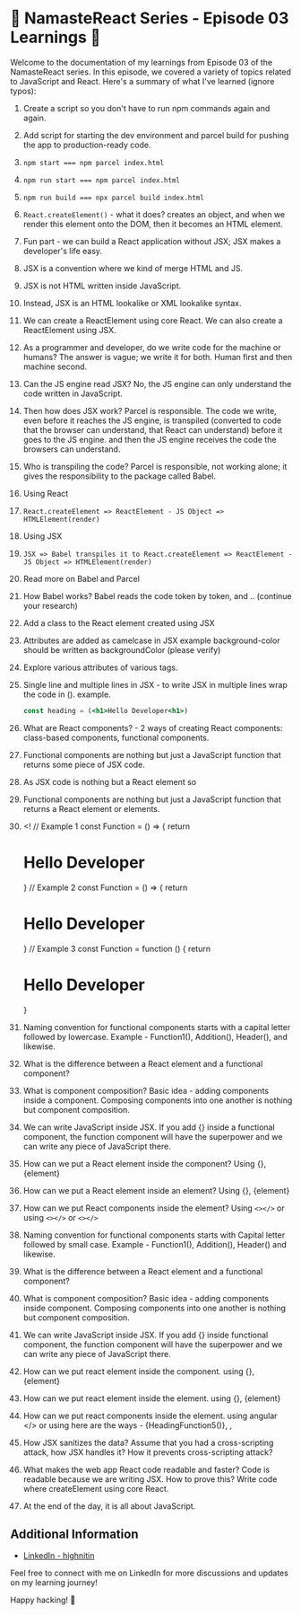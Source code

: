 # 🚀 NamasteReact Series - Episode 03 Learnings 🚀

Welcome to the documentation of my learnings from Episode 03 of the NamasteReact series. In this episode, we covered a variety of topics related to JavaScript and React. Here's a summary of what I've learned (ignore typos):

1. Create a script so you don't have to run npm commands again and again.
2. Add script for starting the dev environment and parcel build for pushing the app to production-ready code.
3. `npm start === npm parcel index.html`
4. `npm run start === npm parcel index.html`
5. `npm run build === npx parcel build index.html`
6. `React.createElement()` - what it does? creates an object, and when we render this element onto the DOM, then it becomes an HTML element.
7. Fun part - we can build a React application without JSX; JSX makes a developer's life easy.
8. JSX is a convention where we kind of merge HTML and JS.
9. JSX is not HTML written inside JavaScript.
10. Instead, JSX is an HTML lookalike or XML lookalike syntax.
11. We can create a ReactElement using core React. We can also create a ReactElement using JSX.
12. As a programmer and developer, do we write code for the machine or humans? The answer is vague; we write it for both. Human first and then machine second.
13. Can the JS engine read JSX? No, the JS engine can only understand the code written in JavaScript.
14. Then how does JSX work? Parcel is responsible. The code we write, even before it reaches the JS engine, is transpiled (converted to code that the browser can understand, that React can understand) before it goes to the JS engine. and then the JS engine receives the code the browsers can understand.
15. Who is transpiling the code? Parcel is responsible, not working alone; it gives the responsibility to the package called Babel.
16. Using React
17. `React.createElement => ReactElement - JS Object => HTMLElement(render)`
18. Using JSX
19. `JSX => Babel transpiles it to React.createElement => ReactElement - JS Object => HTMLElement(render)`
20. Read more on Babel and Parcel
21. How Babel works? Babel reads the code token by token, and .. (continue your research)
22. Add a class to the React element created using JSX
23. Attributes are added as camelcase in JSX example background-color should be written as backgroundColor (please verify)
24. Explore various attributes of various tags.
25. Single line and multiple lines in JSX - to write JSX in multiple lines wrap the code in (). example.
    ```jsx
    const heading = (<h1>Hello Developer<h1>)
    ```
26. What are React components? - 2 ways of creating React components: class-based components, functional components.
27. Functional components are nothing but just a JavaScript function that returns some piece of JSX code.
28. As JSX code is nothing but a React element so
29. Functional components are nothing but just a JavaScript function that returns a React element or elements.
30. <!
   // Example 1
   const Function = () => {
       return <h1 class="heading">Hello Developer</h1>
   }
    // Example 2
    const Function = () => {
    return <div><h1 class="heading">Hello Developer</h1></div>
    }
    // Example 3
    const Function = function () {
    return <div><h1 class="heading">Hello Developer</h1></div>
    }
    
31. Naming convention for functional components starts with a capital letter followed by lowercase. Example - Function1(), Addition(), Header(), and likewise.
32. What is the difference between a React element and a functional component?
33. What is component composition? Basic idea - adding components inside a component. Composing components into one another is nothing but component composition.
34. We can write JavaScript inside JSX. If you add {} inside a functional component, the function component will have the superpower and we can write any piece of JavaScript there.
35. How can we put a React element inside the component? Using {}, {element}
36. How can we put a React element inside an element? Using {}, {element}
37. How can we put React components inside the element? Using `<></>` or using `<></>` or `<></>`
39. Naming convention for functional components starts with Capital letter followed by small case. Example - Function1(), Addition(), Header() and likewise.
40. What is the difference between a React element and a functional component?
41. What is component composition? Basic idea - adding components inside component. Composing components into one another is nothing but component composition.
42. We can write JavaScript inside JSX. If you add {} inside functional component, the function component will have the superpower and we can write any piece of JavaScript there.
43. How can we put react element inside the component. using {}, {element}
44. How can we put react element inside the element. using {}, {element}
45. How can we put react components inside the element. using angular </><component/> or using <component></component>
here are the ways - {HeadingFunction5()}, <HeadingFunction5></HeadingFunction5>, <HeadingFunction5 />
46. How JSX sanitizes the data? Assume that you had a cross-scripting attack, how JSX handles it? How it prevents cross-scripting attack?
47. What makes the web app React code readable and faster? Code is readable because we are writing JSX. How to prove this? Write code where createElement using core React.
48. At the end of the day, it is all about JavaScript.

## Additional Information

- [LinkedIn - highnitin](https://linkedin.com/in/highnitin)

Feel free to connect with me on LinkedIn for more discussions and updates on my learning journey!

Happy hacking! 🚀
